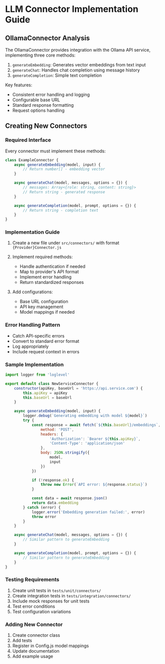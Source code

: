 # LLM Connector Implementation Guide

## OllamaConnector Analysis

The OllamaConnector provides integration with the Ollama API service, implementing three core methods:

1. `generateEmbedding`: Generates vector embeddings from text input
2. `generateChat`: Handles chat completion using message history
3. `generateCompletion`: Simple text completion

Key features:
- Consistent error handling and logging
- Configurable base URL
- Standard response formatting
- Request options handling

## Creating New Connectors

### Required Interface
Every connector must implement these methods:

```javascript
class ExampleConnector {
    async generateEmbedding(model, input) {
        // Return number[] - embedding vector
    }

    async generateChat(model, messages, options = {}) {
        // messages: Array<{role: string, content: string}>
        // Return string - generated response
    }

    async generateCompletion(model, prompt, options = {}) {
        // Return string - completion text
    }
}
```

### Implementation Guide

1. Create a new file under `src/connectors/` with format `{Provider}Connector.js`

2. Implement required methods:
   - Handle authentication if needed
   - Map to provider's API format
   - Implement error handling
   - Return standardized responses

3. Add configurations:
   - Base URL configuration
   - API key management
   - Model mappings if needed

### Error Handling Pattern
- Catch API-specific errors
- Convert to standard error format
- Log appropriately
- Include request context in errors

### Sample Implementation

```javascript
import logger from 'loglevel'

export default class NewServiceConnector {
    constructor(apiKey, baseUrl = 'https://api.service.com') {
        this.apiKey = apiKey
        this.baseUrl = baseUrl
    }

    async generateEmbedding(model, input) {
        logger.debug(`Generating embedding with model ${model}`)
        try {
            const response = await fetch(`${this.baseUrl}/embeddings`, {
                method: 'POST',
                headers: {
                    'Authorization': `Bearer ${this.apiKey}`,
                    'Content-Type': 'application/json'
                },
                body: JSON.stringify({
                    model,
                    input
                })
            })

            if (!response.ok) {
                throw new Error(`API error: ${response.status}`)
            }

            const data = await response.json()
            return data.embedding
        } catch (error) {
            logger.error('Embedding generation failed:', error)
            throw error
        }
    }

    async generateChat(model, messages, options = {}) {
        // Similar pattern to generateEmbedding
    }

    async generateCompletion(model, prompt, options = {}) {
        // Similar pattern to generateEmbedding
    }
}
```

### Testing Requirements

1. Create unit tests in `tests/unit/connectors/`
2. Create integration tests in `tests/integration/connectors/`
3. Include mock responses for unit tests
4. Test error conditions
5. Test configuration variations

### Adding New Connector

1. Create connector class
2. Add tests
3. Register in Config.js model mappings
4. Update documentation
5. Add example usage